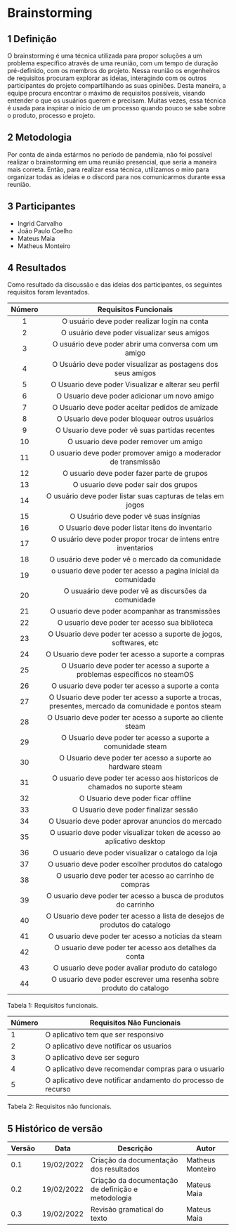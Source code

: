 # Brainstorming

## 1 Definição
    
O brainstorming é uma técnica utilizada para propor soluções a um problema específico através de uma reunião, com um tempo de duração pré-definido, com os membros do projeto. Nessa reunião os engenheiros de requisitos procuram explorar as ideias, interagindo com os outros participantes do projeto compartilhando as suas opiniões. Desta maneira, a equipe procura encontrar o máximo de requisitos possíveis, visando entender o que os usuários querem e precisam. Muitas vezes, essa técnica é usada para inspirar o início de um processo quando pouco se sabe sobre o produto, processo e projeto.

## 2 Metodologia

Por conta de ainda estármos no período de pandemia, não foi possível realizar o brainstorming em uma reunião presencial, que seria a maneira mais correta. Então, para realizar essa técnica, utilizamos o miro para organizar todas as ideias e o discord para nos comunicarmos durante essa reunião.

## 3 Participantes

- Ingrid Carvalho
- João Paulo Coelho
- Mateus Maia
- Matheus Monteiro

## 4 Resultados

Como resultado da discussão e das ideias dos participantes, os seguintes requisitos foram levantados.

| Número | Requisitos Funcionais                                         |
| :------: | :--------------------------------------------------: |
| 1    | O usuário deve poder realizar login na conta  |
| 2    | O usuário deve poder visualizar seus amigos |
| 3    | O usuário deve poder abrir uma conversa com um amigo |
| 4    | O Usuário deve poder visualizar as postagens dos seus amigos |
| 5    | O Usuario deve poder Visualizar e alterar seu perfil |
| 6    | O Usuario deve poder adicionar um novo amigo         |
| 7    | O Usuario deve poder aceitar pedidos de amizade      |
| 8    | O Usuario deve poder bloquear outros usuários        |
| 9    | O Usuario deve poder vê suas partidas recentes       |
| 10   | O usuario deve poder remover um amigo                |
| 11   | O usuario deve poder promover amigo a moderador de transmissão |
| 12   | O usuario deve poder fazer parte de grupos     |
| 13   | O usuario deve poder sair dos grupos    |
| 14   | O usuário deve poder listar suas capturas de telas em jogos |
| 15   | O Usuário deve poder vê suas insígnias |
| 16   | O Usuario deve poder listar itens do inventario |
| 17   | O usuário deve poder propor trocar de intens entre inventarios |
| 18   | O usuário deve poder vê o mercado da comunidade |
| 19   | o usuario deve poder ter acesso a pagina inicial da comunidade |
| 20   | O usuaário deve poder vê as discursões da comunidade |
| 21   | O usuario deve poder acompanhar as transmissões |
| 22   | O usuario deve poder ter acesso sua biblioteca | 
| 23   | O Usuario deve poder ter acesso a suporte de jogos, softwares, etc |
| 24   | O Usuario deve poder ter acesso a suporte a compras |
| 25   | O Usuario deve poder ter acesso a suporte a problemas específicos no steamOS|
| 26   | O usuario deve poder ter acesso a suporte a conta |
| 27   | O Usuario deve poder ter acesso a suporte a trocas, presentes, mercado da comunidade e pontos steam |
| 28   | O Usuario deve poder ter acesso a suporte ao cliente steam | 
| 29   | O Usuario deve poder ter acesso a suporte a comunidade steam |
| 30   | O Usuario deve poder ter acesso a suporte ao hardware steam |
| 31   | O usuario deve poder ter acesso aos historicos de chamados no suporte steam |
| 32   | O Usuario deve poder ficar offline |
| 33   | O Usuario deve poder finalizar sessão |
| 34   | O Usuario deve poder aprovar anuncios do mercado |
| 35   | O usuario deve poder visualizar token de acesso ao aplicativo desktop |
| 36   | O usuario deve poder visualizar o catalogo da loja |
| 37   | O usuario deve poder escolher produtos do catalogo |
| 38   | O usuario deve poder ter acesso ao carrinho de compras |
| 39   | O usuario deve poder ter acesso a busca de produtos do carrinho |
| 40   | O Usuario deve poder ter acesso a lista de desejos de produtos do catalogo |
| 41   | O usuario deve poder ter acesso a noticias da steam |
| 42   | O usuario deve poder ter acesso aos detalhes da conta |
| 43   | O usuario deve poder avaliar produto do catalogo |
| 44   | O usuario deve poder escrever uma resenha sobre produto do catalogo | 

<figcaption>Tabela 1: Requisitos funcionais.</figcaption>

| Número | Requisitos Não Funcionais                                         |
| ------ | --------------------------------------------------|
| 1      | O aplicativo tem que ser responsivo | 
| 2      | O aplicativo deve notificar os usuarios |
| 3      | O aplicativo deve ser seguro     |
| 4      | O aplicativo deve recomendar compras para o usuario|
| 5      | O aplicativo deve notificar andamento do processo de recurso | 

<figcaption>Tabela 2: Requisitos não funcionais.</figcaption>

## 5 Histórico de versão

</center>

| Versão | Data       | Descrição                                           | Autor        |
| ------ | ---------- | --------------------------------------------------- | ------------ |
| 0.1    | 19/02/2022 | Criação da documentação dos resultados             | Matheus Monteiro |
| 0.2    | 19/02/2022 | Criação da documentação de definição e metodologia             | Mateus Maia |
| 0.3    | 19/02/2022 | Revisão gramatical do texto            | Mateus Maia |

</center>